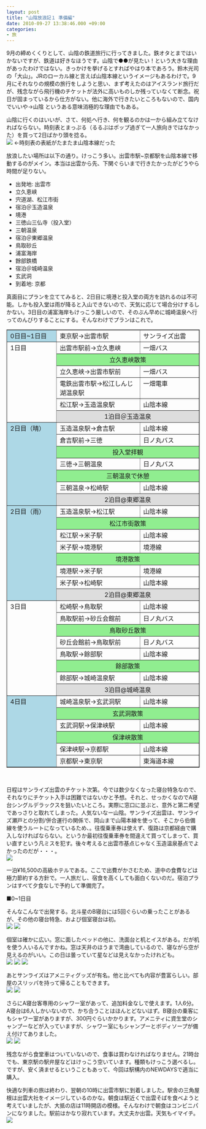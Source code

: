 ```yaml
---
layout: post
title: "山陰放浪記１ 準備編"
date: 2010-09-27 13:38:46.000 +09:00
categories:
- 旅
---
```


9月の締めくくりとして、山陰の鉄道旅行に行ってきました。鉄オタとまではいかないですが、鉄道は好きなほうです。山陰で●●が見たい！という大きな理由があったわけではない。きっかけを挙げるとすればやはり本であろう。鈴木光司の「大山」。JRのローカル線と言えば山陰本線というイメージもあるわけで。9月にそれなりの規模の旅行をしようと思い、まず考えたのはアイスランド旅行だが、残念ながら飛行機のチケットが法外に高いものしか残っていなくて断念。祝日が固まっているから仕方がない。他に海外で行きたいところもないので、国内でいいや→山陰 というある意味消極的な理由でもある。

 
山陰に行くのはいいが、さて、何処へ行き、何を観るのかは一から組み立てなければならない。時刻表とまっぷる（るるぶはポップ過ぎて一人旅向きではなかった）を買って2日ばかり頭を捻る。<br />
![]({{site.assets_url}}2010-09-27-cimg02245b25d.jpg) ←時刻表の表紙がたまたま山陰本線だった

 
放浪したい場所は以下の通り。けっこう多い。出雲市駅~京都駅を山陰本線で移動するのがメイン。本当は出雲から先、下関ぐらいまで行きたかったがどうやら時間が足りない。

 
- 出発地: 出雲市 
- 立久恵峡 
- 宍道湖、松江市街 
- 宿泊＠玉造温泉 
- 境港 
- 三徳山三仏寺（投入堂） 
- 三朝温泉 
- 宿泊＠東郷温泉 
- 鳥取砂丘 
- 浦富海岸 
- 餘部鉄橋 
- 宿泊＠城崎温泉 
- 玄武洞 
- 到着地: 京都

 
真面目にプランを立ててみると、2日目に境港と投入堂の両方を訪れるのは不可能。しかも投入堂は雨が降ると入山できないので、天気に応じて場合分けするしかない。3日目の浦富海岸もけっこう厳しいので、そのぶん早めに城崎温泉へ行ってのんびりすることにする。そんなわけでプランはこれで。

 <table width="571" border="1" cellspacing="0" cellpadding="2"> <tbody> <tr> <td width="133" valign="top" bgcolor="lightblue">0日目~1日目</td> <td width="260" valign="top">東京駅→出雲市駅</td> <td width="176" valign="top">サンライズ出雲</td></tr> <tr> <td width="133" valign="top" rowspan="6">1日目</td> <td width="260" valign="top">出雲市駅前→立久恵峡</td> <td width="176" valign="top">一畑バス</td></tr> <tr> <td width="176" align="middle" valign="top" bgcolor="lightgreen" colspan="2">立久恵峡散策</td></tr> <tr> <td width="260" valign="top">立久恵峡→出雲市駅前</td> <td width="176" valign="top">一畑バス</td></tr> <tr> <td width="260" valign="top">電鉄出雲市駅→松江しんじ湖温泉駅</td> <td width="176" valign="top">一畑電車</td></tr> <tr> <td width="260" valign="top">松江駅→玉造温泉駅</td> <td width="176" valign="top">山陰本線</td></tr> <tr> <td width="176" align="middle" valign="top" bgcolor="#dddddd" colspan="2">1泊目＠玉造温泉</td></tr> <tr> <td width="133" valign="top" bgcolor="lightblue" rowspan="7">2日目（晴）</td> <td width="260" valign="top">玉造温泉駅→倉吉駅</td> <td width="176" valign="top">山陰本線</td></tr> <tr> <td width="260" valign="top">倉吉駅前→三徳</td> <td width="176" valign="top">日ノ丸バス</td></tr> <tr> <td width="176" align="middle" valign="top" bgcolor="lightgreen" colspan="2">投入堂拝観</td></tr> <tr> <td width="260" valign="top">三徳→三朝温泉</td> <td width="176" valign="top">日ノ丸バス</td></tr> <tr> <td width="176" align="middle" valign="top" bgcolor="lightgreen" colspan="2">三朝温泉で休憩</td></tr> <tr> <td width="260" valign="top">三朝温泉→松崎駅</td> <td width="176" valign="top">山陰本線</td></tr> <tr> <td width="176" align="middle" valign="top" bgcolor="#dddddd" colspan="2">2泊目@東郷温泉</td></tr> <tr> <td width="133" valign="top" bgcolor="lightblue" rowspan="8">2日目（雨）</td> <td width="260" valign="top">玉造温泉駅→松江駅</td> <td width="176" valign="top">山陰本線</td></tr> <tr> <td width="176" align="middle" valign="top" bgcolor="lightgreen" colspan="2">松江市街散策</td></tr> <tr> <td width="260" valign="top">松江駅→米子駅</td> <td width="176" valign="top">山陰本線</td></tr> <tr> <td width="260" valign="top">米子駅→境港駅</td> <td width="176" valign="top">境港線</td></tr> <tr> <td width="176" align="middle" valign="top" bgcolor="lightgreen" colspan="2">境港散策</td></tr> <tr> <td width="260" valign="top">境港駅→米子駅</td> <td width="176" valign="top">境港線</td></tr> <tr> <td width="260" valign="top">米子駅→松崎駅</td> <td width="176" valign="top">山陰本線</td></tr> <tr> <td width="176" align="middle" valign="top" bgcolor="#dddddd" colspan="2">2泊目@東郷温泉</td></tr> <tr> <td width="133" valign="top" rowspan="8">3日目</td> <td width="260" valign="top">松崎駅→鳥取駅</td> <td width="176" valign="top">山陰本線</td></tr> <tr> <td width="260" valign="top">鳥取駅前→砂丘会館前</td> <td width="176" valign="top">日ノ丸バス</td></tr> <tr> <td width="176" align="middle" valign="top" bgcolor="lightgreen" colspan="2">鳥取砂丘散策</td></tr> <tr> <td width="260" valign="top">砂丘会館前→鳥取駅前</td> <td width="176" valign="top">日ノ丸バス</td></tr> <tr> <td width="260" valign="top">鳥取駅→餘部駅</td> <td width="176" valign="top">山陰本線</td></tr> <tr> <td width="176" align="middle" valign="top" bgcolor="lightgreen" colspan="2">餘部散策</td></tr> <tr> <td width="260" valign="top">餘部駅→城崎温泉駅</td> <td width="176" valign="top">山陰本線</td></tr> <tr> <td width="176" align="middle" valign="top" bgcolor="#dddddd" colspan="2">3泊目@城崎温泉</td></tr> <tr> <td width="133" valign="top" bgcolor="lightblue" rowspan="6">4日目</td> <td width="260" valign="top">城崎温泉駅→玄武洞駅</td> <td width="176" valign="top">山陰本線</td></tr> <tr> <td width="176" align="middle" valign="top" bgcolor="lightgreen" colspan="2">玄武洞散策</td></tr> <tr> <td width="260" valign="top">玄武洞駅→保津峡駅</td> <td width="176" valign="top">山陰本線</td></tr> <tr> <td width="176" align="middle" valign="top" bgcolor="lightgreen" colspan="2">保津峡散策</td></tr> <tr> <td width="260" valign="top">保津峡駅→京都駅</td> <td width="176" valign="top">山陰本線</td></tr> <tr> <td width="260" valign="top">京都駅→東京駅</td> <td width="176" valign="top">東海道本線</td></tr></tbody></table><br />
 
日程はサンライズ出雲のチケット次第。今では数少なくなった寝台特急なので、それなりにチケット入手は困難ではないかと予想。それと、せっかくなのでA寝台シングルデラックスを狙いたいところ。実際に窓口に並ぶと、意外と第二希望であっさりと取れてしまった。人気ないなー山陰。サンライズ出雲は、サンライズ瀬戸との分割/併合運行の関係で、岡山まで山陽本線を使って、そこから伯備線を使うルートになっているため、。往復乗車券は使えず、復路は京都経由で購入しなければならない。というか最初往復乗車券を間違えて買ってしまって、買い直すという凡ミスを犯す。後々考えると出雲市基点じゃなく玉造温泉基点でよかったのだが・・・。<br />
![]({{site.assets_url}}2010-09-27-cimg03795b25d.jpg) 

 
一泊¥16,500の高級ホテルである。ここで出費がかさむため、道中の食費などは極力節約する方針で。一人旅だし、宿食を高くしても面白くないのだ。宿泊プランはすべて夕食なしで予約して準備完了。

 
■0~1日目

 
そんなこんなで出発する。北斗星のB寝台には5回ぐらいの乗ったことがあるが、その他の寝台特急、および個室寝台は初。<br />
![]({{site.assets_url}}2010-09-27-cimg03835b25d.jpg) ![]({{site.assets_url}}2010-09-27-cimg03875b25d.jpg) 

 
個室は確かに広い。窓に面したベッドの他に、洗面台と机とイスがある。だが机を使う人いるんですかね。窓は天井のほうまで湾曲しているので、寝ながら空が見えるのがいい。この日は曇っていて星などは見えなかったけれども。<br />
![]({{site.assets_url}}2010-09-27-cimg03925b25d.jpg) ![]({{site.assets_url}}2010-09-27-cimg03915b25d.jpg) ![]({{site.assets_url}}2010-09-27-cimg03945b25d.jpg)

 
あとサンライズはアメニティグッズが有名。他と比べても内容が豊富らしい。部屋のスリッパを持って帰ることもできます。<br />
![]({{site.assets_url}}2010-09-27-cimg04045b25d.jpg) ![]({{site.assets_url}}2010-09-27-cimg04065b25d.jpg) 

 
さらにA寝台客専用のシャワー室があって、追加料金なしで使えます。1人6分。A寝台は6人しかいないので、かち合うことはほんとどないはず。B寝台の乗客にもシャワー室がありますが、300円ぐらいかかります。アメニティに資生堂のシャンプーなどが入っていますが、シャワー室にもシャンプーとボディソープが備え付けてありました。<br />
![]({{site.assets_url}}2010-09-27-cimg03995b25d.jpg) ![]({{site.assets_url}}2010-09-27-cimg04025b25d.jpg) 

 
残念ながら食堂車はついていないので、食事は買わなければなりません。21時台でも、東京駅の駅弁屋などはけっこう空いています。種類もけっこう選べるし。ですが、安く済ませるということもあって、今回は駅構内のNEWDAYSで適当に購入。

 
快適な列車の旅は終わり、翌朝の10時に出雲市駅に到着しました。駅舎の三角屋根は出雲大社をイメージしているのかな。朝食は駅近くで出雲そばを食べようと考えていましたが、大抵の店は11時開店の模様。そんなわけで朝食はコンビニパンになりました。駅前はかなり寂れています。大丈夫か出雲。天気もイマイチ。<br />
![]({{site.assets_url}}2010-09-27-cimg04135b25d.jpg) 

  